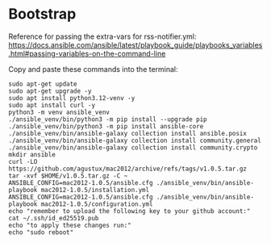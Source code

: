 # Bootstrap
Reference for passing the extra-vars for rss-notifier.yml:
https://docs.ansible.com/ansible/latest/playbook_guide/playbooks_variables.html#passing-variables-on-the-command-line

Copy and paste these commands into the terminal:
```
sudo apt-get update
sudo apt-get upgrade -y
sudo apt install python3.12-venv -y
sudo apt install curl -y
python3 -m venv ansible_venv
./ansible_venv/bin/python3 -m pip install --upgrade pip
./ansible_venv/bin/python3 -m pip install ansible-core
./ansible_venv/bin/ansible-galaxy collection install ansible.posix
./ansible_venv/bin/ansible-galaxy collection install community.general
./ansible_venv/bin/ansible-galaxy collection install community.crypto
mkdir ansible
curl -LO https://github.com/agustux/mac2012/archive/refs/tags/v1.0.5.tar.gz
tar -xvf $HOME/v1.0.5.tar.gz -C ~
ANSIBLE_CONFIG=mac2012-1.0.5/ansible.cfg ./ansible_venv/bin/ansible-playbook mac2012-1.0.5/installation.yml
ANSIBLE_CONFIG=mac2012-1.0.5/ansible.cfg ./ansible_venv/bin/ansible-playbook mac2012-1.0.5/configuration.yml
echo "remember to upload the following key to your github account:"
cat ~/.ssh/id_ed25519.pub
echo "to apply these changes run:"
echo "sudo reboot"
```

